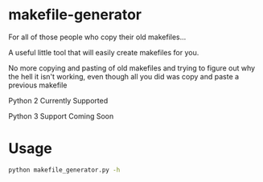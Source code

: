 # makefile-generator
For all of those people who copy their old makefiles...

A useful little tool that will easily create makefiles for you.

No more copying and pasting of old makefiles and trying to figure out why the hell it isn't working, even though all you did was copy and paste a previous makefile


Python 2 Currently Supported

Python 3 Support Coming Soon
# Usage



```bash
python makefile_generator.py -h
```
